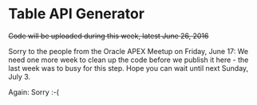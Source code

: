 # Table API Generator

~~Code will be uploaded during this week, latest June 26, 2016~~

Sorry to the people from the Oracle APEX Meetup on Friday, June 17: We need one more week to clean up the code before we publish it here - the last week was to busy for this step. Hope you can wait until next Sunday, July 3.

Again: Sorry :-(
